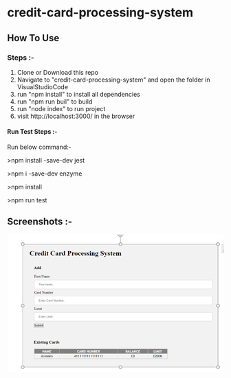 # credit-card-processing-system

## How To Use

### Steps :- 

1. Clone or Download this repo
2. Navigate to "credit-card-processing-system" and open the folder in VisualStudioCode
3. run "npm install" to install all dependencies
4. run "npm run buil" to build
4. run "node index" to run project
5. visit http://localhost:3000/ in the browser

#### Run Test Steps :-

Run below command:-

\>npm install -save-dev jest

\>npm i -save-dev enzyme

\>npm install

\>npm run test

## Screenshots :-

![alt text](./screenshots/Capture.PNG)
